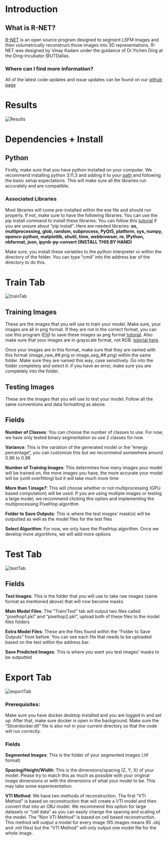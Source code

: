 # Introduction
## What is R-NET?
[R-NET](https://drive.google.com/file/d/11LwXUnXKbCn8VSTV6v6DrAAxvTXvq2IE/view?usp=sharing) is an open source program designed to segment LSFM images and then volumetrically reconstruct those images into 3D representations. R-NET was designed by Vinay Kadam under the guidance of Dr.Yichen Ding at the Ding-Incubator @UTDallas. 

### Where can I find more information?
All of the latest code updates and issue updates can be found on our [github page](https://www.github.com/orgs/D-Incubator/repositories)

# Results
![Results](https://drive.google.com/uc?export=view&id=1f6qn67Reow35LjA632POpOELXvm4yyMn)


# Dependencies + Install
## Python
Firstly, make sure that you have python installed on your computer. We recommend installing python 3.11.3 and adding it to your [path](https://www.machinelearningplus.com/python/add-python-to-path-how-to-add-python-to-the-path-environment-variable-in-windows/) and following the basic setup expectations. This will make sure all the libraries run accurately and are compatible. 

### Associated Libraries 
Most libraries will come pre-installed within the exe file and should run properly. If not, make sure to have the following libraries. You can use the pip install command to install these libraries. You can follow this [tutorial](https://packaging.python.org/en/latest/tutorials/installing-packages/) if you are unsure about “pip install”. 
Here are needed libraries: **os, multiprocessing, glob, random, subprocess, PyQt5, platform, sys, numpy, opencv-python, matplotlib, shutil, time, webbrowser, re, IPython, nbformat, json, ipynb-py-convert (INSTALL THIS BY HAND)**

Make sure, you install these variables to the python interpreter or within the directory of the folder. You can type “cmd” into the address bar of the directory to do this. 

# Train Tab
![trainTab](https://drive.google.com/uc?export=view&id=119LspquAOys2FMjHfuuUWai9p89NBZt1)
## Training Images
These are the images that you will use to train your model. Make sure, your images are all in png format. If they are not in the correct format, you can use this program ([Fiji]("https://imagej.net/software/fiji/downloads")) to save these images as png format [tutorial](https://www.youtube.com/watch?v=6OlIAsoUdj0). Also make sure that your images are in grayscale format, not RGB. [tutorial here](https://www.linkedin.com/advice/0/what-benefits-converting-image-grayscale-imagej-skills-imagej). 

Once your images are in this format, make sure that they are named with this format (image_raw_##.png or image_seg_##.png) within the same folder. Make sure they are named this way, case sensitively. Go into the folder completely and select it: if you have an error, make sure you are completely into the folder.
## Testing Images
These are the images that you will use to test your model. Follow all the same conventions and data formatting as above. 
## Fields 
**Number of Classes**: You can choose the number of classes to use. For now, we have only tested binary segmentation so use 2 classes for now. 

**Variance**: This is the variation of the generated model or the “energy percentage”, you can customize this but we recommend somewhere around 0.96 to 0.98

**Number of Training Images**: This determines how many images your model will be trained on, the more images you have, the more accurate your model will be (until overfitting) but it will take much more time

**More than 1 image?**: This will choose whether or not multiprocessing (GPU based computation) will be used. If you are using multiple images or testing a large model, we recommend clicking this option and implementing the multiprocessing PixelHop algorithm 

**Folder to Save Outputs**: This is where the test images’ mask(s) will be outputted as well as the model files for the test files

**Select Algorithm**: For now, we only have the PixelHop algorithm. Once we develop more algorithms, we will add more options 

# Test Tab
![testTab](https://drive.google.com/uc?export=view&id=1yG60d0BITpk5J7Si5ednVVWVJt3Dg0PL)
## Fields 

**Test Images**: This is the folder that you will use to take raw images (same format as mentioned above) that will now become masks

**Main Model Files**: The “Train/Test” tab will output two files called “pixelhop1.pkl” and “pixelhop2.pkl”, upload both of these files to the model files folders 

**Extra Model Files**: These are the files found within the “Folder to Save Outputs” from before. You can see each file that needs to be uploaded based on the text within the address bar. 

**Save Predicted Images**: This is where you want you test images’ masks to be outputted  

# Export Tab
![exportTab](https://drive.google.com/uc?export=view&id=1wIrNXDZlnRxarn0Em2Oo3eoXCRI7DJoR)
### Prerequisites:
Make sure you have docker desktop installed and you are logged in and set up. After that, make sure docker is open in the background. Make sure the “Slicerdocker.dll” file is also not in your current directory so that the code will run correctly. 

### Fields 
**Segmented Images**: This is the folder of your segmented images (.tif format)

**Spacing/Height/Width**: This is the dimensions/spacing (Z, Y, X) of your model. Please try to match this as much as possible with your original image dimensions or with the dimensions of what your model to be. This may take some experimentation. 

**VTI Method**: We have two methods of reconstruction. The first “VTI Method” is based on reconstruction that will create a VTI model and then convert that into an OBJ model. We recommend this option for large datasets or “cell data” as you can easily change the spacing and scaling of the model. The “Non VTI Method” is based on cell based reconstruction. This method will output a model for every image (95 images means 95 .obj and .mtl files) but the “VTI Method” will only output one model file for the whole image.

